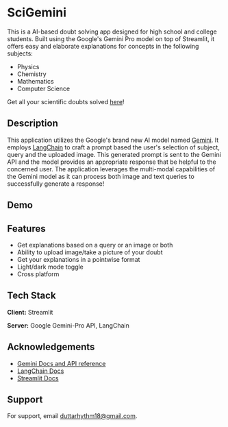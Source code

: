 # SciGemini

This is a AI-based doubt solving app designed for high school and college students. Built using the Google's Gemini Pro model on top of Streamlit, it offers easy and elaborate explanations for concepts in the following subjects:

- Physics
- Chemistry
- Mathematics
- Computer Science

Get all your scientific doubts solved [here](https://rhythmd18-scigemini.streamlit.app/)!

## Description

This application utilizes the Google's brand new AI model named [Gemini](https://deepmind.google/technologies/gemini/#introduction). It employs [LangChain](https://python.langchain.com/docs/get_started/introduction) to craft a prompt based the user's selection of subject, query and the uploaded image. This generated prompt is sent to the Gemini API and the model provides an appropriate response that be helpful to the concerned user. The application leverages the multi-modal capabilities of the Gemini model as it can process both image and text queries to successfully generate a response!

## Demo

## Features

- Get explanations based on a query or an image or both
- Ability to upload image/take a picture of your doubt
- Get your explanations in a pointwise format
- Light/dark mode toggle
- Cross platform

## Tech Stack

**Client:** Streamlit

**Server:** Google Gemini-Pro API, LangChain

## Acknowledgements

- [Gemini Docs and API reference](https://ai.google.dev/docs)
- [LangChain Docs](https://python.langchain.com/docs/get_started/introduction)
- [Streamlit Docs](https://docs.streamlit.io/)

## Support

For support, email duttarhythm18@gmail.com.
